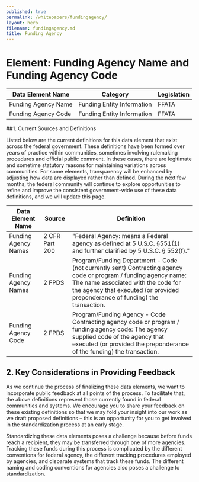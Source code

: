 ```yaml
---
published: true
permalink: /whitepapers/fundingagency/
layout: hero
filename: fundingagency.md
title: Funding Agency
---
```


# Element: Funding Agency Name and Funding Agency Code

<table>
  <thead>
    <tr>
      <th scope ="col">Data Element Name</th>
      <th scope ="col">Category</th>
      <th scope="col">Legislation</th>
    </tr>
  </thead>
  <tr>
    <td>Funding Agency Name</td>
    <td>Funding Entity Information</td>
    <td>FFATA</td>
  </tr>
  <tr>
    <td>Funding Agency Code</td>
    <td>Funding Entity Information</td>
    <td>FFATA</td>
  </tr>
</table>

##1. Current Sources and Definitions

Listed below are the current definitions for this data element that exist across the federal government. These definitions have been formed over years of practice within communities, sometimes involving rulemaking procedures and official public comment. In these cases, there are legitimate and sometime statutory reasons for maintaining variations across communities. For some elements, transparency will be enhanced by adjusting how data are displayed rather than defined. During the next few months, the federal community will continue to explore opportunities to refine and improve the consistent government-wide use of these data definitions, and we will update this page.


<table>
  <thead>
    <tr>
      <th scope="col">Data Element Name</th>
      <th scope="col">Source</th>
      <th scope="col">Definition</th>
    </tr>
  </thead>
  <tr>
    <td>Funding Agency Names</td>
    <td>2 CFR Part 200</td>
    <td>"Federal Agency: means a Federal agency as defined at 5 U.S.C. §551(1) and further clarified by 5 U.S.C. § 552(f)."</td>
  </tr>
  <tr>
    <td>Funding Agency Names</td>
    <td>2 FPDS</td>
    <td>Program/Funding Department - Code (not currently sent)                            Contracting agency code or program / funding agency name: The name associated with the code for the agency that executed (or provided preponderance of funding) the transaction.</td>
  </tr>
  <tr>
    <td>Funding Agency Code</td>
    <td>2 FPDS</td>
    <td>Program/Funding Agency - Code                                                                                       Contracting agency code or program / funding agency code: The agency supplied code of the agency that executed (or provided the preponderance of the funding) the transaction.</td>
  </tr>
</table>

## 2. Key Considerations in Providing Feedback

As we continue the process of finalizing these data elements, we want to incorporate public feedback at all points of the process. To facilitate that, the above definitions represent those currently found in federal communities and systems. We encourage you to share your feedback on these existing definitions so that we may fold your insight into our work as we draft proposed definitions – this is an opportunity for you to get involved in the standardization process at an early stage.

Standardizing these data elements poses a challenge because before funds reach a recipient, they may be transferred through one of more agencies. Tracking these funds during this process is complicated by the different conventions for federal agency, the different tracking procedures employed by agencies, and disparate systems that track these funds. The different naming and coding conventions for agencies also poses a challenge to standardization.
